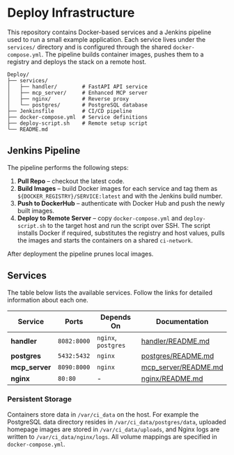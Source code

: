 # Deploy Infrastructure

This repository contains Docker-based services and a Jenkins pipeline used to run a small example application. Each service lives under the `services/` directory and is configured through the shared `docker-compose.yml`. The pipeline builds container images, pushes them to a registry and deploys the stack on a remote host.

```
Deploy/
├── services/
│   ├── handler/        # FastAPI API service
│   ├── mcp_server/     # Enhanced MCP server
│   ├── nginx/          # Reverse proxy
│   └── postgres/       # PostgreSQL database
├── Jenkinsfile         # CI/CD pipeline
├── docker-compose.yml  # Service definitions
├── deploy-script.sh    # Remote setup script
└── README.md
```

## Jenkins Pipeline

The pipeline performs the following steps:

1. **Pull Repo** – checkout the latest code.
2. **Build Images** – build Docker images for each service and tag them as `${DOCKER_REGISTRY}/SERVICE:latest` and with the Jenkins build number.
3. **Push to DockerHub** – authenticate with Docker Hub and push the newly built images.
4. **Deploy to Remote Server** – copy `docker-compose.yml` and `deploy-script.sh` to the target host and run the script over SSH. The script installs Docker if required, substitutes the registry and host values, pulls the images and starts the containers on a shared `ci-network`.

After deployment the pipeline prunes local images.

## Services

The table below lists the available services. Follow the links for detailed information about each one.

| Service | Ports | Depends On | Documentation |
|---------|-------|------------|---------------|
| **handler** | `8082:8000` | `nginx`, `postgres` | [handler/README.md](services/handler/README.md) |
| **postgres** | `5432:5432` | `nginx` | [postgres/README.md](services/postgres/README.md) |
| **mcp_server** | `8090:8000` | `nginx` | [mcp_server/README.md](services/mcp_server/README.md) |
| **nginx** | `80:80` | - | [nginx/README.md](services/nginx/README.md) |

### Persistent Storage

Containers store data in `/var/ci_data` on the host. For example the PostgreSQL data directory resides in `/var/ci_data/postgres/data`, uploaded homepage images are stored in `/var/ci_data/uploads`, and Nginx logs are written to `/var/ci_data/nginx/logs`. All volume mappings are specified in `docker-compose.yml`.

